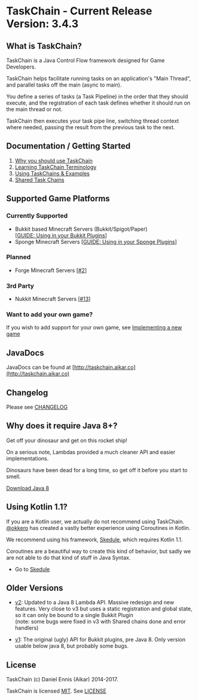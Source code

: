 # TaskChain - Current Release Version: <!--VERSION-->3.4.3<!--VERSION-->
## What is TaskChain?
TaskChain is a Java Control Flow framework designed for Game Developers. 

TaskChain helps facilitate running tasks on an application's "Main Thread", and parallel tasks off the main (async to main).

You define a series of tasks (a Task Pipeline) in the order that they should execute, and the registration of each task defines whether it should run on the main thread or not.

TaskChain then executes your task pipe line, switching thread context where needed, passing the result from the previous task to the next.

## Documentation / Getting Started
1. [Why you should use TaskChain](https://github.com/aikar/TaskChain/wiki/why-taskchain)
2. [Learning TaskChain Terminology](https://github.com/aikar/TaskChain/wiki/taskchain-terminology)
3. [Using TaskChains & Examples](https://github.com/aikar/TaskChain/wiki/usage)
4. [Shared Task Chains](https://github.com/aikar/TaskChain/wiki/Shared-Task-Chains)

## Supported Game Platforms
### Currently Supported 
  - Bukkit based Minecraft Servers (Bukkit/Spigot/Paper)  
  [[GUIDE: Using in your Bukkit Plugins](https://github.com/aikar/TaskChain/wiki/implementing-bukkit)]
  - Sponge Minecraft Servers
  [[GUIDE: Using in your Sponge Plugins](https://github.com/aikar/TaskChain/wiki/implementing-bukkit)]

### Planned
  - Forge Minecraft Servers [[#2](https://github.com/aikar/TaskChain/issues/2)]

### 3rd Party
  - Nukkit Minecraft Servers [[#13](https://github.com/aikar/TaskChain/issues/13)]


### Want to add your own game?
If you wish to add support for your own game, see [Implementing a new game](https://github.com/aikar/TaskChain/wiki/implementing-a-new-game)

## JavaDocs
JavaDocs can be found at [http://taskchain.aikar.co](http://taskchain.aikar.co)

## Changelog
Please see [CHANGELOG](CHANGELOG.md)

## Why does it require Java 8+?
Get off your dinosaur and get on this rocket ship!

On a serious note, Lambdas provided a much cleaner API and easier implementations.

Dinosaurs have been dead for a long time, so get off it before you start to smell.

[Download Java 8](http://www.oracle.com/technetwork/java/javase/downloads/jdk8-downloads-2133151.html)

## Using Kotlin 1.1?
If you are a Kotlin user, we actually do not recommend using TaskChain. [@okkero](https://github.com/okkero/) has
created a vastly better experience using Coroutines in Kotlin.

We recommend using his framework, [Skedule](https://github.com/okkero/Skedule/), which requires Kotlin 1.1.

Coroutines are a beautiful way to create this kind of behavior, but sadly we are not able to do that kind of stuff in Java Syntax.

  - Go to [Skedule](https://github.com/okkero/Skedule/)

## Older Versions
 * [v2](https://gist.github.com/aikar/77f8caee3c153074c99b): Updated to a Java 8 Lambda API. Massive redesign and new features. Very close to v3 but uses a static registration and global state, so it can only be bound to a single Bukkit Plugin    
 (note: some bugs were fixed in v3 with Shared chains done and error handlers)
 
 * [v1](https://gist.github.com/aikar/9010136): The original (ugly) API for Bukkit plugins, pre Java 8. Only version usable below java 8, but probably some bugs.


## License
TaskChain (c) Daniel Ennis (Aikar) 2014-2017.

TaskChain is licensed [MIT](https://tldrlegal.com/license/mit-license). See [LICENSE](LICENSE)
